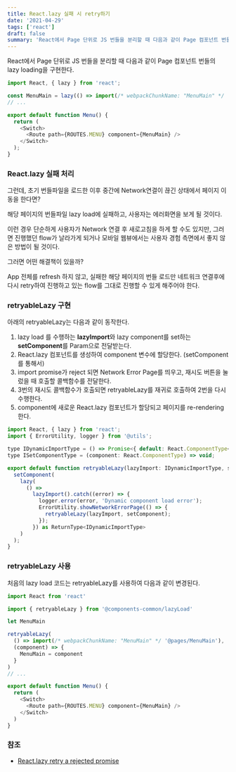 ```yaml
---
title: React.lazy 실패 시 retry하기
date: '2021-04-29'
tags: ['react']
draft: false
summary: 'React에서 Page 단위로 JS 번들을 분리할 때 다음과 같이 Page 컴포넌트 번들의 lazy loading을 구현한다.'
---
```


React에서 Page 단위로 JS 번들을 분리할 때 다음과 같이 Page 컴포넌트 번들의 lazy loading을 구현한다.

```js
import React, { lazy } from 'react';

const MenuMain = lazy(() => import(/* webpackChunkName: "MenuMain" */ '@pages/MenuMain')
// ...

export default function Menu() {
  return (
    <Switch>
      <Route path={ROUTES.MENU} component={MenuMain} />
    </Switch>
  );
}
```

### React.lazy 실패 처리

그런데, 초기 번들파일을 로드한 이후 중간에 Network연결이 끊긴 상태에서 페이지 이동을 한다면?

해당 페이지의 번들파일 lazy load에 실패하고, 사용자는 에러화면을 보게 될 것이다.

이런 경우 단순하게 사용자가 Network 연결 후 새로고침을 하게 할 수도 있지만, 그러면 진행했던 flow가 날라가게 되거나 모바일 웹뷰에서는 사용자 경험 측면에서 좋지 않은 방법이 될 것이다.

그러면 어떤 해결책이 있을까?

App 전체를 refresh 하지 않고, 실패한 해당 페이지의 번들 로드만 네트워크 연결후에 다시 retry하여 진행하고 있는 flow를 그대로 진행할 수 있게 해주어야 한다.

### retryableLazy 구현

아래의 retryableLazy는 다음과 같이 동작한다.

1.  lazy load 를 수행하는 **lazyImport**와 lazy component를 set하는 **setComponent**를 Param으로 전달받는다.
2.  React.lazy 컴포넌트를 생성하여 component 변수에 할당한다. (setComponent를 통해서)
3.  import promise가 reject 되면 Network Error Page를 띄우고, 재시도 버튼을 눌렀을 때 호출할 콜백함수를 전달한다.
4.  3번의 재시도 콜백함수가 호출되면 retryableLazy를 재귀로 호출하여 2번을 다시 수행한다.
5.  component에 새로운 React.lazy 컴포넌트가 할당되고 페이지를 re-rendering한다.

```js
import React, { lazy } from 'react';
import { ErrorUtility, logger } from '@utils';

type IDynamicImportType = () => Promise<{ default: React.ComponentType<any> }>;
type ISetComponentType = (component: React.ComponentType) => void;

export default function retryableLazy(lazyImport: IDynamicImportType, setComponent: ISetComponentType) {
  setComponent(
    lazy(
      () =>
        lazyImport().catch((error) => {
          logger.error(error, 'Dynamic component load error');
          ErrorUtility.showNetworkErrorPage(() => {
            retryableLazy(lazyImport, setComponent);
          });
        }) as ReturnType<IDynamicImportType>
    )
  );
}
```

### retryableLazy 사용

처음의 lazy load 코드는 retryableLazy를 사용하여 다음과 같이 변경된다.

```js
import React from 'react'

import { retryableLazy } from '@components-common/lazyLoad'

let MenuMain

retryableLazy(
  () => import(/* webpackChunkName: "MenuMain" */ '@pages/MenuMain'),
  (component) => {
    MenuMain = component
  }
)
// ...

export default function Menu() {
  return (
    <Switch>
      <Route path={ROUTES.MENU} component={MenuMain} />
    </Switch>
  )
}
```

### 참조

- [React.lazy retry a rejected promise](https://github.com/facebook/react/issues/14254#issuecomment-441717770)
